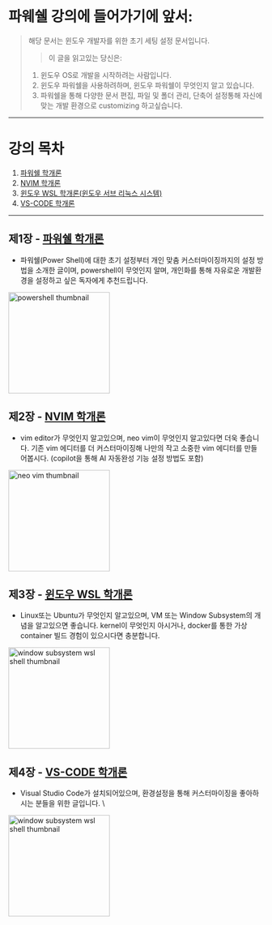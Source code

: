 # 파웨쉘 강의에 들어가기에 앞서:
> 해당 문서는 윈도우 개발자를 위한 초기 세팅 설정 문서입니다.
> > 이 글을 읽고있는 당신은:
> 1. 윈도우 OS로 개발을 시작하려는 사람입니다.
> 2. 윈도우 파워쉘을 사용하려하며, 윈도우 파워쉘이 무엇인지 알고 있습니다.
> 3. 파워쉘을 통해 다양한 문서 편집, 파일 및 폴더 관리, 단축어 설정통해 자신에 맞는 개발 환경으로 customizing 하고싶습니다.

---

# 강의 목차

1. [파워쉘 학개론](#제1장)
2. [NVIM 학개론](#제2장)
3. [윈도우 WSL 학개론(윈도우 서브 리눅스 시스템)](#제3장)
4. [VS-CODE 학개론](#제4장)

---
   
## 제1장 - [파워쉘 학개론](./PowerShell/PS_GUIDE.md)

* 파워쉘(Power Shell)에 대한 초기 설정부터 개인 맞춤 커스터마이징까지의 설정 방법을 소개한 글이며, powershell이 무엇인지 알며, 개인화를 통해 자유로운 개발환경을 설정하고 싶은 독자에게 추천드립니다. 

<img src="https://user-images.githubusercontent.com/77220824/189604174-d9daa7e5-bd01-4278-8d3d-a74138f60596.png" alt="powershell thumbnail" width="200"/>

## 제2장 - [NVIM 학개론](./NeoVim/README.md)

* vim editor가 무엇인지 알고있으며, neo vim이 무엇인지 알고있다면 더욱 좋습니다. 기존 vim 에디터를 더 커스터마이징해 나만의 작고 소중한 vim 에디터를 만들어봅시다. (copilot을 통해 AI 자동완성 기능 설정 방법도 포함)

<img src="https://user-images.githubusercontent.com/77220824/189604383-9eddfd96-d96c-4be2-b235-4af486f9a9e9.png" alt="neo vim thumbnail" width="200"/>

## 제3장 - [윈도우 WSL 학개론](https://drive.google.com/drive/folders/1exZWUJMK4Z4MKzEtjbh74N148_Lqcai6)

* Linux또는 Ubuntu가 무엇인지 알고있으며, VM 또는 Window Subsystem의 개념을 알고있으면 좋습니다. kernel이 무엇인지 아시거나, docker를 통한 가상 container 빌드 경험이 있으시다면 충분합니다.

<img src="https://user-images.githubusercontent.com/77220824/189601870-4647340b-6278-4946-9698-7bdefa2b7b71.png" alt="window subsystem wsl shell thumbnail" width="200"/>

## 제4장 - [VS-CODE 학개론](./FolderIcons/README.md)

* Visual Studio Code가 설치되어있으며, 환경설정을 통해 커스터마이징을 좋아하시는 분들을 위한 글입니다. \

<img src="https://user-images.githubusercontent.com/77220824/189601870-4647340b-6278-4946-9698-7bdefa2b7b71.png" alt="window subsystem wsl shell thumbnail" width="200"/>
